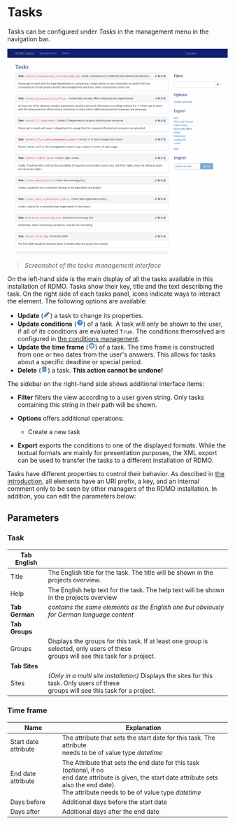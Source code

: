 # Tasks

Tasks can be configured under *Tasks* in the management menu in the navigation bar.

![](../_static/img/screens/tasks.png)
> *Screenshot of the tasks management interface*

On the left-hand side is the main display of all the tasks available in this installation of RDMO. Tasks show their key, title and the text describing the task. On the right side of each tasks panel, icons indicate ways to interact the element. The following options are available:

* **Update** (![](../_static/img/icons/update.png)) a task to change its properties.
* **Update conditions** (![](../_static/img/icons/conditions.png)) of a task. A task will only be shown to the user, if all of its conditions are evaluated `True`. The conditions themselved are configured in [the conditions management](../management/conditions.html).
* **Update the time frame** (![](../_static/img/icons/timeframe.png)) of a task. The time frame is constructed from one or two dates from the user's answers. This allows for tasks about a specific deadline or special period.
* **Delete** (![](../_static/img/icons/delete.png)) a task. **This action cannot be undone!**

The sidebar on the right-hand side shows additional interface items:

* **Filter** filters the view according to a user given string. Only tasks containing this string in their path will be shown.
* **Options** offers additional operations:

  * Create a new task

* **Export** exports the conditions to one of the displayed formats. While the textual formats are mainly for presentation purposes, the XML export can be used to transfer the tasks to a different installation of RDMO.

Tasks have different properties to control their behavior. As descibed in [the introduction](../index.html), all elements have an URI prefix, a key, and an internal comment only to be seen by other managers of the RDMO installation. In addition, you can edit the parameters below:

## Parameters

### Task

|**Tab English**||
|-|-|
|Title|The English title for the task. The title will be shown in the projects overview.|
|Help|The English help text for the task. The help text will be shown in the projects overview|
|**Tab German**|*contains the same elements as the English one but obviously for German language content*|
|**Tab Groups**|
|Groups|Displays the groups for this task. If at least one group is selected, only users of these<br> groups will see this task for a project.|
|**Tab Sites**|
|Sites| *(Only in a multi site installation)* Displays the sites for this task. Only users of these<br> groups will see this task for a project.|

### Time frame

|Name|Explanation|
|-|-|
|Start date attribute|The attribute that sets the start date for this task. The attribute<br>needs to be of value type *datetime*|
|End date attribute|The Attribute that sets the end date for this task (optional, if no<br>end date attribute is given, the start date attribute sets also the end date).<br>The attribute needs to be of value type *datetime*|
|Days before|Additional days before the start date|
|Days after|Additional days after the end date|

